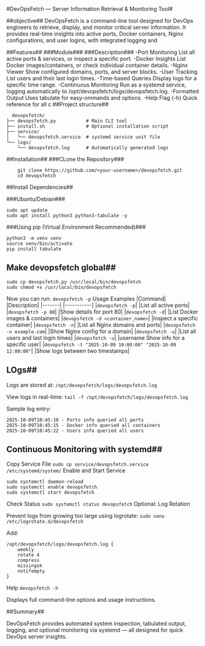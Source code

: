 #DevOpsFetch — Server Information Retrieval & Monitoring Tool#

##objective##
     DevOpsFetch is a command-line tool designed for DevOps engineers to retrieve, display, and monitor critical server information. It provides real-time insights into active ports, Docker containers, Nginx configurations, and user logins, with integrated logging and 

##Features##
###Module###	                  ###Description###
-Port Monitoring	          List all active ports & services, or inspect a specific port.
-Docker Insights	          List Docker images/containers, or check individual container details.
-Nginx Viewer	              Show configured domains, ports, and server blocks.
-User Tracking	            List users and their last login times.
-Time-based Queries         Display logs for a specific time range.
-Continuous Monitoring	    Run as a systemd service, logging automatically to
                              /opt/devopsfetch/logs/devopsfetch.log.
-Formatted Output        	  Uses tabulate for easy-ommands and options.
-Help Flag (-h)	            Quick reference for all c
##Project structure##
```
  devopsfetch/
├── devopsfetch.py           # Main CLI tool
├── install.sh               # Optional installation script
├── service/
│   └── devopsfetch.service  # systemd service unit file
└── logs/
    └── devopsfetch.log      # Automatically generated logs
```

   ##Installation##
###CLone the Repository###
```
    git clone https://github.com/<your-username>/devopsfetch.git
    cd devopsfetch
```

##Install Dependencies##

###Ubuntu/Debian###
```
sudo apt update
sudo apt install python3 python3-tabulate -y
```

###Using pip (Virtual Environment Recommended)###
```
python3 -m venv venv
source venv/bin/activate
pip install tabulate
```
## Make devopsfetch global##
```
sudo cp devopsfetch.py /usr/local/bin/devopsfetch
sudo chmod +x /usr/local/bin/devopsfetch
```

Now you can run:
`
devopsfetch -p
`
 Usage Examples
|Command|	|Description|
|-------| |-----------|
|`devopsfetch -p`|	|List all active ports|
|`devopsfetch -p 80`|	|Show details for port 80|
|`devopsfetch -d`|	|List Docker images & containers|
|`devopsfetch -d <container_name>`|	|Inspect a specific container|
|`devopsfetch -n`|	|List all Nginx domains and ports|
|`devopsfetch -n example.com`|	|Show Nginx config for a domain|
|`devopsfetch -u`|	|List all users and last login times|
|`devopsfetch -u`| |username	Show info for a specific user|
|`devopsfetch -t "2025-10-09 10:00:00" "2025-10-09 12:00:00"`|	|Show logs between two timestamps|
  
  ## LOgs##

Logs are stored at:
`
/opt/devopsfetch/logs/devopsfetch.log
`

View logs in real-time:
`
tail -f /opt/devopsfetch/logs/devopsfetch.log
`

Sample log entry:
```
2025-10-09T10:45:10 - Ports info queried all ports
2025-10-09T10:45:15 - Docker info queried all containers
2025-10-09T10:45:22 - Users info queried all users
```
## Continuous Monitoring with systemd##
Copy Service File
`
sudo cp service/devopsfetch.service /etc/systemd/system/
`
 Enable and Start Service
``` 
sudo systemctl daemon-reload
sudo systemctl enable devopsfetch
sudo systemctl start devopsfetch
```
 Check Status
 `
sudo systemctl status devopsfetch
`
 Optional: Log Rotation

Prevent logs from growing too large using logrotate:
`
sudo nano /etc/logrotate.d/devopsfetch
`

Add:
```
/opt/devopsfetch/logs/devopsfetch.log {
    weekly
    rotate 4
    compress
    missingok
    notifempty
}
```
Help
`
devopsfetch -h
`

Displays full command-line options and usage instructions.

##Summary##

DevOpsFetch provides automated system inspection, tabulated output, logging, and optional monitoring via systemd — all designed for quick DevOps server insights.

